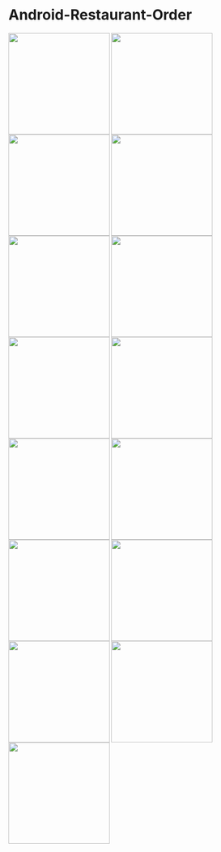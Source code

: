 # Android-Restaurant-Order
<img src="https://user-images.githubusercontent.com/102400087/188354497-edfd7759-b3e4-41ff-9aaf-74e781c6adc0.jpeg" width="200" align="left">
<img src="https://user-images.githubusercontent.com/102400087/188354518-5e1e6175-0fec-46be-833b-75d3faaf602b.jpeg" width="200" align="left">
<img src="https://user-images.githubusercontent.com/102400087/188355089-0f3c59d1-765b-405b-b61f-a3dd7a6cb90d.jpeg" width="200" align="left">
<img src="https://user-images.githubusercontent.com/102400087/188355214-fa96257f-4173-4cc2-974f-f7518925ac72.jpeg" width="200" align="left">
<img src="https://user-images.githubusercontent.com/102400087/188355236-1c02da1c-d878-4084-9c2a-7032f00bce19.jpeg" width="200" align="left">
<img src="https://user-images.githubusercontent.com/102400087/188356097-2ff16584-70a5-493e-a58d-0252afe8e06e.jpeg" width="200" align="left">
<img src="https://user-images.githubusercontent.com/102400087/188357046-ef6cb575-aa30-4016-af65-dfa2e9f408fe.jpeg" width="200" align="left">
<img src="https://user-images.githubusercontent.com/102400087/188356122-3756136c-47d0-4dc6-addc-8d3ac5b077fb.jpeg" width="200" align="left">
<img src="https://user-images.githubusercontent.com/102400087/188357190-1ef22662-7b3d-4515-b4b8-7fd983f4771e.jpeg" width="200" align="left">
<img src="https://user-images.githubusercontent.com/102400087/188357240-a106fc28-8b24-46ee-a8c6-e1d0155a86b3.jpeg" width="200" align="left">
<img src="https://user-images.githubusercontent.com/102400087/188357235-d8180f8f-b410-4c15-af80-fc37777c7195.jpeg" width="200" align="left">
<img src="https://user-images.githubusercontent.com/102400087/188357229-6ed33f4f-43c3-419a-bfc2-b548288052e1.jpeg" width="200" align="left">
<img src="https://user-images.githubusercontent.com/102400087/188357225-ab4cf188-6c1e-4ce9-9f40-5a9ab4209ce6.jpeg" width="200" align="left">
<img src="https://user-images.githubusercontent.com/102400087/188357513-a406e77d-c77b-473f-a96a-a1c9575459a9.jpeg" width="200" align="left">
<img src="https://user-images.githubusercontent.com/102400087/188357507-9eee8f37-76ff-4a91-b1c3-533348029364.jpeg" width="200" align="left">

